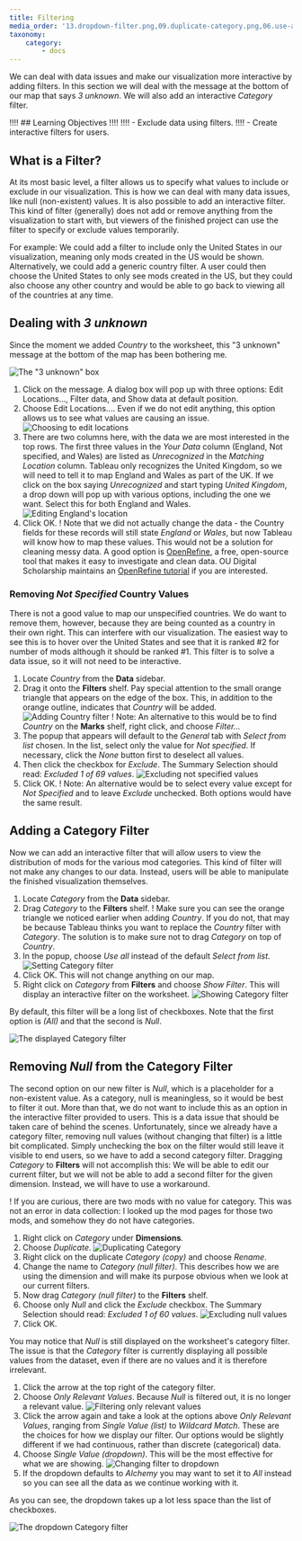 ```yaml
---
title: Filtering
media_order: '13.dropdown-filter.png,09.duplicate-category.png,06.use-all-categories.png,03.united-kingdom.png,02.edit-locations.png,01.3-unknown.png,12.single-value-dropdown.png,08.category-filter.png,07.show-filter.png,11.relevant-values.png,10.exclude-null-categories.png,05.exclude-not-specified.png,04.country-filters-shelf.png'
taxonomy:
    category:
        - docs
---
```


We can deal with data issues and make our visualization more interactive by adding filters. In this section we will deal with the message at the bottom of our map that says _3 unknown_. We will also add an interactive _Category_ filter.

!!!! ## Learning Objectives
!!!! 
!!!! - Exclude data using filters.
!!!! - Create interactive filters for users.

## What is a Filter?

At its most basic level, a filter allows us to specify what values to include or exclude in our visualization. This is how we can deal with many data issues, like null (non-existent) values. It is also possible to add an interactive filter. This kind of filter (generally) does not add or remove anything from the visualization to start with, but viewers of the finished project can use the filter to specify or exclude values temporarily. 

For example: We could add a filter to include only the United States in our visualization, meaning only mods created in the US would be shown. Alternatively, we could add a generic country filter. A user could then choose the United States to only see mods created in the US, but they could also choose any other country and would be able to go back to viewing all of the countries at any time.

## Dealing with _3 unknown_

Since the moment we added _Country_ to the worksheet, this "3 unknown" message at the bottom of the map has been bothering me.

![The "3 unknown" box](01.3-unknown.png)

1. Click on the message. A dialog box will pop up with three options: Edit Locations..., Filter data, and Show data at default position.
2. Choose Edit Locations.... Even if we do not edit anything, this option allows us to see what values are causing an issue.
![Choosing to edit locations](02.edit-locations.png?cropResize=500,500)
3. There are two columns here, with the data we are most interested in the top rows. The first three values in the _Your Data_ column (England, Not specified, and Wales) are listed as _Unrecognized_ in the _Matching Location_ column. Tableau only recognizes the United Kingdom, so we will need to tell it to map England and Wales as part of the UK. If we click on the box saying _Unrecognized_ and start typing _United Kingdom_, a drop down will pop up with various options, including the one we want. Select this for both England and Wales.
![Editing England's location](03.united-kingdom.png)
4. Click OK.
! Note that we did not actually change the data - the Country fields for these records will still state _England_ or _Wales_, but now Tableau will know how to map these values. This would not be a solution for cleaning messy data. A good option is [OpenRefine](https://openrefine.org/), a free, open-source tool that makes it easy to investigate and clean data. OU Digital Scholarship maintains an [OpenRefine tutorial](https://ds-tutorials.github.io/openrefine-tutorial/) if you are interested.

### Removing _Not Specified_ Country Values

There is not a good value to map our unspecified countries. We do want to remove them, however, because they are being counted as a country in their own right. This can interfere with our visualization. The easiest way to see this is to hover over the United States and see that it is ranked #2 for number of mods although it should be ranked #1. This filter is to solve a data issue, so it will not need to be interactive.

1. Locate _Country_ from the **Data** sidebar.
2. Drag it onto the **Filters** shelf. Pay special attention to the small orange triangle that appears on the edge of the box. This, in addition to the orange outline, indicates that _Country_ will be added.
![Adding Country filter](04.country-filters-shelf.png)
! Note: An alternative to this would be to find _Country_ on the **Marks** shelf, right click, and choose _Filter..._
3. The popup that appears will default to the _General_ tab with _Select from list_ chosen. In the list, select only the value for _Not specified_. If necessary, click the _None_ button first to deselect all values.
4. Then click the checkbox for _Exclude_. The Summary Selection should read: _Excluded 1 of 69 values_.
![Excluding not specified values](05.exclude-not-specified.png?cropResize=700,700)
5. Click OK.
! Note: An alternative would be to select every value except for _Not Specified_ and to leave _Exclude_ unchecked. Both options would have the same result.

## Adding a Category Filter

Now we can add an interactive filter that will allow users to view the distribution of mods for the various mod categories. This kind of filter will not make any changes to our data. Instead, users will be able to manipulate the finished visualization themselves.

1. Locate _Category_ from the **Data** sidebar.
2. Drag _Category_ to the **Filters** shelf.
! Make sure you can see the orange triangle we noticed earlier when adding _Country_. If you do not, that may be because Tableau thinks you want to replace the _Country_ filter with _Category_. The solution is to make sure not to drag _Category_ on top of _Country_.
3. In the popup, choose _Use all_ instead of the default _Select from list_.
![Setting Category filter](06.use-all-categories.png)
4. Click OK. This will not change anything on our map.
5. Right click on _Category_ from **Filters** and choose _Show Filter_. This will display an interactive filter on the worksheet.
![Showing Category filter](07.show-filter.png)

By default, this filter will be a long list of checkboxes. Note that the first option is _(All)_ and that the second is _Null_.

![The displayed Category filter](08.category-filter.png)

## Removing _Null_ from the Category Filter

The second option on our new filter is _Null_, which is a placeholder for a non-existent value. As a category, null is meaningless, so it would be best to filter it out. More than that, we do not want to include this as an option in the interactive filter provided to users. This is a data issue that should be taken care of behind the scenes. Unfortunately, since we already have a category filter, removing null values (without changing that filter) is a little bit complicated. Simply unchecking the box on the filter would still leave it visible to end users, so we have to add a second category filter. Dragging _Category_ to **Filters** will not accomplish this: We will be able to edit our current filter, but we will not be able to add a second filter for the given dimension. Instead, we will have to use a workaround.

! If you are curious, there are two mods with no value for category. This was not an error in data collection: I looked up the mod pages for those two mods, and somehow they do not have categories.

1. Right click on _Category_ under **Dimensions**.
2. Choose _Duplicate_.
![Duplicating Category](09.duplicate-category.png)
3. Right click on the duplicate _Category (copy)_ and choose _Rename_.
4. Change the name to _Category (null filter)_. This describes how we are using the dimension and will make its purpose obvious when we look at our current filters.
5. Now drag _Category (null filter)_ to the **Filters** shelf.
6. Choose only _Null_ and click the _Exclude_ checkbox. The Summary Selection should read: _Excluded 1 of 60 values_.
![Excluding null values](10.exclude-null-categories.png?cropResize=700,700)
7. Click OK.

You may notice that _Null_ is still displayed on the worksheet's category filter. The issue is that the _Category_ filter is currently displaying all possible values from the dataset, even if there are no values and it is therefore irrelevant.

1. Click the arrow at the top right of the category filter.
2. Choose _Only Relevant Values_. Because _Null_ is filtered out, it is no longer a relevant value.
![Filtering only relevant values](11.relevant-values.png)
3. Click the arrow again and take a look at the options above _Only Relevant Values_, ranging from _Single Value (list)_ to _Wildcard Match_. These are the choices for how we display our filter. Our options would be slightly different if we had continuous, rather than discrete (categorical) data.
4. Choose _Single Value (dropdown)_. This will be the most effective for what we are showing.
![Changing filter to dropdown](12.single-value-dropdown.png)
5. If the dropdown defaults to _Alchemy_ you may want to set it to _All_ instead so you can see all the data as we continue working with it.

As you can see, the dropdown takes up a lot less space than the list of checkboxes.

![The dropdown Category filter](13.dropdown-filter.png)